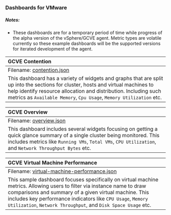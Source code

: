 ### Dashboards for VMware

##### Notes:

- These dashboards are for a temporary period of time while progress of the alpha version of the vSphere/GCVE agent. Metric types are volatile currently so these example dashboards will be the supported versions for iterated development of the agent. 

|GCVE Contention|
|:---------------------|
|Filename: [contention.json](contention.json)|
|This dashboard has a variety of widgets and graphs that are split up into the sections for cluster, hosts and virtual machines to help identify resource allocation and distribution. Including such metrics as `Available Memory`, `Cpu Usage`, `Memory Utilization` etc.|

|GCVE Overview|
|:----------------------|
|Filename: [overview.json](overview.json)|
| This dashboard includes several widgets focusing on getting a quick glance summary of a single cluster being monitored. This includes metrics like `Running VMs`, `Total VMs`, `CPU Utilization`, and `Network Throughput Bytes` etc. |


|GCVE Virtual Machine Performance|
|:----------------------|
|Filename: [virtual-machine-performance.json](virtual-machine-performance.json)|
| This sample dashboard focuses specifically on virtual machine metrics. Allowing users to filter via instance name to draw comparisons and summary of a given virtual machine. This includes key performance indicators like `CPU Usage`, `Memory Utilization`, `Network Throughput`, and `Disk Space Usage` etc. |